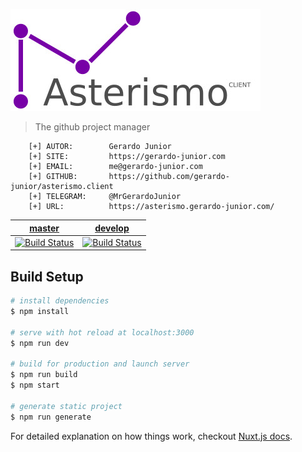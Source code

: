 [![Imagem](.github/assets/asterismo_logo.jpg)](https://asterismo.gerardo-junior.com/)

> The github project manager

```
    [+] AUTOR:        Gerardo Junior
    [+] SITE:         https://gerardo-junior.com
    [+] EMAIL:        me@gerardo-junior.com
    [+] GITHUB:       https://github.com/gerardo-junior/asterismo.client
    [+] TELEGRAM:     @MrGerardoJunior
    [+] URL:          https://asterismo.gerardo-junior.com/
```

| [master](https://asterismo.gerardo-junior.com/)  | [develop](https://develop--asterismo.netlify.com/)  |
| :------------: | :------------: |
| [![Build Status](https://travis-ci.org/gerardo-junior/asterismo.client.svg?branch=master)](https://travis-ci.org/gerardo-junior/asterismo.client)  | [![Build Status](https://travis-ci.org/gerardo-junior/asterismo.client.svg?branch=develop)](https://travis-ci.org/gerardo-junior/asterismo.client)  |


## Build Setup

``` bash
# install dependencies
$ npm install

# serve with hot reload at localhost:3000
$ npm run dev

# build for production and launch server
$ npm run build
$ npm start

# generate static project
$ npm run generate
```

For detailed explanation on how things work, checkout [Nuxt.js docs](https://nuxtjs.org).
